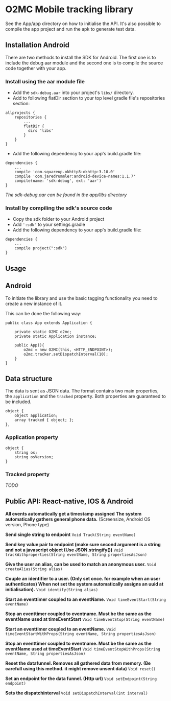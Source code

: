 # O2MC Mobile tracking library

See the App/app directory on how to initialise the API.
It's also possible to compile the app project and run the apk to generate test data.

## Installation Android

There are two methods to install the SDK for Android. The first one is to include the debug aar module and the second one is to compile the source code together with your app.


### Install using the aar module file

* Add the `sdk-debug.aar` into your project's `libs/` directory.
* Add to following flatDir section to your top level gradle file's repositories section:

```
allprojects {
	repositories {
		...
		flatDir { 
		  dirs 'libs'
		}
	}
}
```
* Add the following dependency to your app's build.gradle file:

```
dependencies {
	...
	compile 'com.squareup.okhttp3:okhttp:3.10.0'
	compile 'com.jaredrummler:android-device-names:1.1.7'
	compile(name: 'sdk-debug', ext: 'aar')
}
```

*The sdk-debug.aar can be found in the app/libs directory*

### Install by compiling the sdk's source code
* Copy the sdk folder to your Android project
* Add `':sdk'` to your settings.gradle
* Add the following dependency to your app's build.gradle file:

```
dependencies {
	...
	compile project(":sdk")
}
```

## Usage


## Android

To initiate the library and use the basic tagging functionality you need to create a new instance of it.

This can be done the following way:  

```
public class App extends Application {

    private static O2MC o2mc;
    private static Application instance;

    public App(){
        o2mc = new O2MC(this, <HTTP_ENDPOINT>);
        o2mc.tracker.setDispatchInterval(10);
    }
}  
```

## Data structure
The data is sent as JSON data. The format contains two main properties, the `application` and the `tracked` property. Both properties are guaranteed to be included.

```
object {
	object application;
	array tracked { object; };
},
```

### Application property


```
object {
	string os;
	string osVersion;
}
```
### Tracked property

*TODO*

## Public API: React-native, IOS & Android
**All events automatically get a timestamp assigned**
**The system automatically gathers general phone data.** (Screensize, Android OS version, Phone type)

**Send single string to endpoint**
```Void Track(String eventName)```

**Send key value pair to endpoint (make sure second argument is a string and not a javascript object (Use JSON.stringify())**
```Void trackWithproperties(String eventName, String propertiesAsJson)```

**Give the user an alias, can be used to match an anonymous user.**
```Void createAlias(String alias)```

**Couple an identifier to a user. (Only set once. for example when an user authenticates) When not set the system automatically assigns an uuid at initialisation).**
```Void identify(String alias)```

**Start an eventtimer coupled to an eventName.**
```Void timeEventStart(String eventName)```

**Stop an eventtimer coupled to eventname. Must be the same as the eventName used at timeEventStart**
```Void timeEventStop(String eventName)```

**Start an eventtimer coupled to an eventName.**
```Void timeEventStartWithProps(String eventName, String propertiesAsJson)```

**Stop an eventtimer coupled to eventname. Must be the same as the eventName used at timeEventStart**
```Void timeEventStopWithProps(String eventName, String propertiesAsJson)```

**Reset the datafunnel. Removes all gathered data from memory. (Be carefull using this method. it might remove unsent data)**
```Void reset()```  

**Set an endpoint for the data funnel. (Http url)**
```Void setEndpoint(String endpoint)```  

**Sets the dispatchinterval**
```Void setDispatchInterval(int interval)```

